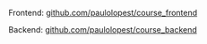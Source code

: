 Frontend: [github.com/paulolopest/course_frontend](github.com/paulolopest/course_frontend )

Backend: [github.com/paulolopest/course_backend](github.com/paulolopest/course_backend )
